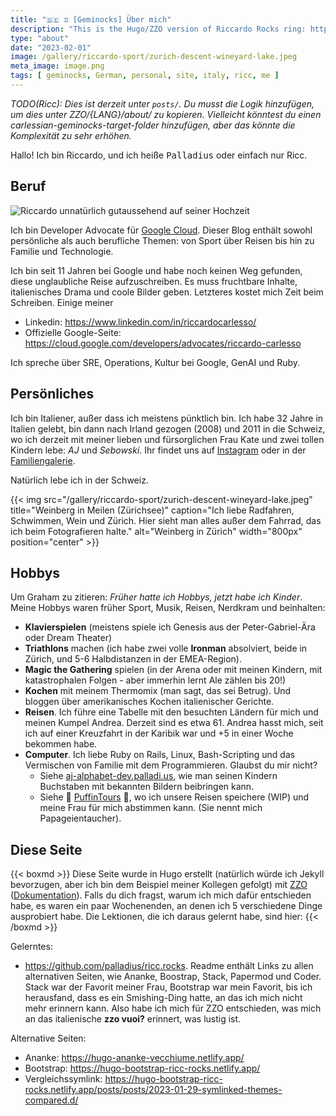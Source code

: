 ```yaml
---
title: "🇩🇪 ♊ [Geminocks] Über mich"
description: "This is the Hugo/ZZO version of Riccardo Rocks ring: https://ricc.rocks/"
type: "about"
date: "2023-02-01"
image: /gallery/riccardo-sport/zurich-descent-wineyard-lake.jpeg
meta_image: image.png
tags: [ geminocks, German, personal, site, italy, ricc, me ]
---
```


*TODO(Ricc): Dies ist derzeit unter `posts/`. Du musst die Logik hinzufügen, um dies unter ZZO/{LANG}/about/ zu kopieren. Vielleicht könntest du einen carlessian-geminocks-target-folder hinzufügen, aber das könnte die Komplexität zu sehr erhöhen.*

Hallo! Ich bin Riccardo, und ich heiße <tt>Palladius</tt> oder einfach nur Ricc.

## Beruf

![Riccardo unnatürlich gutaussehend auf seiner Hochzeit](image.png)

Ich bin Developer Advocate für [Google Cloud](http://cloud.google.com/). Dieser Blog enthält sowohl persönliche als auch berufliche Themen: von Sport über Reisen bis hin zu Familie und Technologie.

Ich bin seit 11 Jahren bei Google und habe noch keinen Weg gefunden, diese unglaubliche Reise aufzuschreiben. Es muss fruchtbare Inhalte, italienisches Drama und coole Bilder geben. Letzteres kostet mich Zeit beim Schreiben. Einige meiner

* Linkedin: <https://www.linkedin.com/in/riccardocarlesso/>
* Offizielle Google-Seite: <https://cloud.google.com/developers/advocates/riccardo-carlesso>

Ich spreche über SRE, Operations, Kultur bei Google, GenAI und Ruby.

## Persönliches

Ich bin Italiener, außer dass ich meistens pünktlich bin. Ich habe 32 Jahre in Italien gelebt, bin dann nach Irland gezogen (2008) und 2011 in die Schweiz, wo ich derzeit mit meiner lieben und fürsorglichen Frau Kate und zwei tollen Kindern lebe: *AJ* und *Sebowski*. Ihr findet uns auf [Instagram](https://www.instagram.com/palladius/) oder in der [Familiengalerie](/en/gallery/riccardo-family/).

Natürlich lebe ich in der Schweiz.

{{< img src="/gallery/riccardo-sport/zurich-descent-wineyard-lake.jpeg" title="Weinberg in Meilen (Zürichsee)" caption="Ich liebe Radfahren, Schwimmen, Wein und Zürich. Hier sieht man alles außer dem Fahrrad, das ich beim Fotografieren halte." alt="Weinberg in Zürich" width="800px" position="center" >}}

## Hobbys

Um Graham zu zitieren: *Früher hatte ich Hobbys, jetzt habe ich Kinder*. Meine Hobbys waren früher Sport, Musik, Reisen, Nerdkram und beinhalten:

* **Klavierspielen** (meistens spiele ich Genesis aus der Peter-Gabriel-Ära oder Dream Theater)
* **Triathlons** machen (ich habe zwei volle **Ironman** absolviert, beide in Zürich, und 5-6 Halbdistanzen in der EMEA-Region).
* **Magic the Gathering** spielen (in der Arena oder mit meinen Kindern, mit katastrophalen Folgen - aber immerhin lernt Ale zählen bis 20!)
* **Kochen** mit meinem Thermomix (man sagt, das sei Betrug). Und bloggen über amerikanisches Kochen italienischer Gerichte.
* **Reisen**. Ich führe eine Tabelle mit den besuchten Ländern für mich und meinen Kumpel Andrea. Derzeit sind es etwa 61. Andrea hasst mich, seit ich auf einer Kreuzfahrt in der Karibik war und +5 in einer Woche bekommen habe.
* **Computer**. Ich liebe Ruby on Rails, Linux, Bash-Scripting und das Vermischen von Familie mit dem Programmieren. Glaubst du mir nicht?
  * Siehe [aj-alphabet-dev.palladi.us](http://aj-alphabet-dev.palladi.us/alfabeto?alphabet=it&cells_per_row=6&locale=en&predilige=portrait), wie man seinen Kindern Buchstaben mit bekannten Bildern beibringen kann.
  * Siehe 🚧 [PuffinTours](https://puffintours-prod-rjjr63dzrq-ew.a.run.app/) 🚧, wo ich unsere Reisen speichere (WIP) und meine Frau für mich abstimmen kann. (Sie nennt mich Papageientaucher).

## Diese Seite


{{< boxmd >}}
Diese Seite wurde in Hugo erstellt (natürlich würde ich Jekyll bevorzugen, aber ich bin dem Beispiel meiner Kollegen gefolgt) mit [ZZO](https://github.com/zzossig/hugo-theme-zzo) ([Dokumentation](https://zzo-docs.vercel.app/zzo)). Falls du dich fragst, warum ich mich dafür entschieden habe, es waren ein paar Wochenenden, an denen ich 5 verschiedene Dinge ausprobiert habe. Die Lektionen, die ich daraus gelernt habe, sind hier:
{{< /boxmd >}}

Gelerntes:

* <https://github.com/palladius/ricc.rocks>. Readme enthält Links zu allen alternativen Seiten, wie Ananke,
  Boostrap, Stack, Papermod und Coder. Stack war der Favorit meiner Frau, Bootstrap war mein Favorit, bis ich herausfand, dass es ein Smishing-Ding hatte, an das ich mich nicht mehr erinnern kann. Also habe ich mich für ZZO entschieden, was mich an das italienische **zzo vuoi?** erinnert, was lustig ist.

Alternative Seiten:

* Ananke: <https://hugo-ananke-vecchiume.netlify.app/>
* Bootstrap: <https://hugo-bootstrap-ricc-rocks.netlify.app/>
* Vergleichssymlink: <https://hugo-bootstrap-ricc-rocks.netlify.app/posts/posts/2023-01-29-symlinked-themes-compared.d/>

